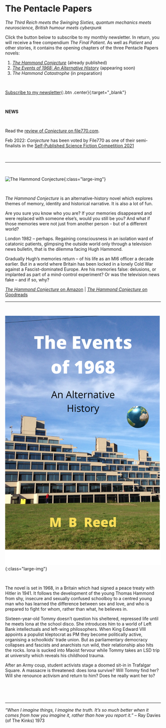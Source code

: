 ﻿---
layout: home
menu: home
---

# The Pentacle Papers
*The Third Reich meets the Swinging Sixties, quantum mechanics meets neuroscience, British humour meets cyberpunk*
<br/>

Click the button below to subscribe to my monthly newsletter. In return, you will receive a free compendium *The Final Patient*. As well as *Patient* and other stories, it contains the opening chapters of the three Pentacle Papers novels:
1. [*The Hammond Conjecture*](https://mybook.to/conjecture) (already published) 
2. [*The Events of 1968: An Alternative History*](https://mybook.to/events) (appearing soon)
3. *The Hammond Catastrophe* (in preparation)

<br/>

[Subscribe to my newsletter](https://mailchi.mp/b0fc2207af03/newsletter-signup){:.btn .center}{:target="_blank"}

<br/>

**NEWS**

<br/>

Read the [review of *Conjecture* on file770.com](http://file770.com/review-the-hammond-conjecture/). 

Feb 2022: *Conjecture* has been voted by File770 as one of their semi-finalists in the [Self-Published Science Fiction Competition 2021](http://file770.com/team-file-770s-semifinalists-for-the-self-published-science-fiction-competition/comment-page-1/) 

<br/>

---

<br/>

![The Hammond Conjecture](/assets/img/cover-full-v4.png){:class="large-img"}

<br/>

*The Hammond Conjecture* is an alternative-history novel which explores themes of memory, identity and historical narrative. It is also a lot of fun.

Are you sure you know who you are? If your memories disappeared and were replaced with someone else’s, would you still be you? And what if those memories were not just from another person - but of a different world?

London 1982 – perhaps. Regaining consciousness in an isolation ward of catatonic patients, glimpsing the outside world only through a television news bulletin, that is the dilemma facing Hugh Hammond.

Gradually Hugh’s memories return – of his life as an MI6 officer a decade earlier. But in a world where Britain has been locked in a lonely Cold War against a Fascist-dominated Europe. Are his memories false: delusions, or implanted as part of a mind-control experiment? Or was the television news fake – and if so, why? 


[*The Hammond Conjecture* on Amazon](https://mybook.to/conjecture) | [*The Hammond Conjecture* on Goodreads](https://www.goodreads.com/book/show/48593207-the-hammond-conjecture)
​
<br/>

---

<br/>


![The Events of 1968: An Alternative History](/assets/img/events-uea-cover.png){:class="large-img"}

<br/>

The novel is set in 1968, in a Britain which had signed a peace treaty with Hitler in 1941. It follows the development of the young Thomas Hammond from shy, insecure and sexually confused schoolboy to a centred young man who has learned the difference between sex and love, and who is prepared to fight for whom, rather than what, he believes in.

Sixteen-year-old Tommy doesn’t question his sheltered, repressed life until he meets Iona at the school disco. She introduces him to a world of Left Bank intellectuals and left-wing philosophers. When King Edward VIII appoints a populist kleptocrat as PM they become politically active, organising a schoolkids’ trade union. But as parliamentary democracy collapses and fascists and anarchists run wild, their relationship also hits the rocks. Iona is sucked into Maoist fervour while Tommy takes an LSD trip at university which reveals his childhood trauma.

After an Army coup, student activists stage a doomed sit-in in Trafalgar Square. A massacre is threatened: does Iona survive? Will Tommy find her? Will she renounce activism and return to him? Does he really want her to?


<br/>
<br/>
<br/>

---
_“When I imagine things, I imagine the truth. It’s so much better when it comes from how you imagine it, rather than how you report it.”_ – Ray Davies (of The Kinks) 1973
